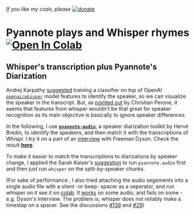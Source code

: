 *If you like my code, please*  [![donate](https://www.paypalobjects.com/en_US/i/btn/btn_donate_SM.gif)](https://www.paypal.com/donate/?hosted_button_id=KMGB76UZS5SH8)
# Pyannote plays and Whisper rhymes [![Open In Colab](https://colab.research.google.com/assets/colab-badge.svg)](https://colab.research.google.com/drive/12W6bR-C6NIEjAML19JubtzHPIlVxdaUq?usp=sharing)

## Whisper's transcription plus Pyannote's Diarization 

Andrej Karpathy [suggested](https://twitter.com/karpathy/status/1574476200801538048?s=20&t=s5IMMXOYjBI6-91dib6w8g) training a classifier on top of  OpenAI [`openai/whisper`](https://github.com/openai/whisper) model features to identify the speaker, so we can visualize the speaker in the transcript. But, as [pointed out](https://twitter.com/tarantulae/status/1574493613362388992?s=20&t=s5IMMXOYjBI6-91dib6w8g) by Christian Perone, it seems that features from whisper wouldn't be that great for speaker recognition as its main objective is basically to ignore speaker differences.

In the following, I use [**`pyannote-audio`**](https://github.com/pyannote/pyannote-audio), a speaker diarization toolkit by Hervé Bredin, to identify the speakers, and then match it with the transcriptions of Whispr. I try it on a part of an [interview](https://youtu.be/NSp2fEQ6wyA) with Freeman Dyson. Check the result [**here**](https://majdoddin.github.io/dyson.html).

To make it easier to match the transcriptions to diarizations by speaker change, I applied the Sarah Kaiser's [suggestion](https://github.com/openai/whisper/discussions/264#discussioncomment-3825375) to run `pyannote.audio` first and  then just run `whisper` on the split-by-speaker chunks. 


(For sake of performance , I also tried attaching the audio segements into a single audio file with a silent -or beep- spacer as a seperator, and run whisper on it see it on [colab](https://colab.research.google.com/drive/1HuvcY4tkTHPDzcwyVH77LCh_m8tP-Qet?usp=sharing). It [works](https://majdoddin.github.io/lexicap.html) on some audio, and fails on some -e.g. Dyson's Interview. The problem is, whisper does not reliably make a timestap on a spacer. See the discussions [#139](https://github.com/openai/whisper/discussions/139) and [#29](https://github.com/openai/whisper/discussions/29))
